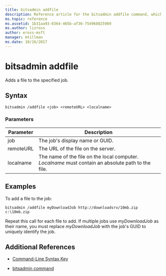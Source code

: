 ```yaml
---
title: bitsadmin addfile
description: Reference article for the bitsadmin addfile command, which adds a file to the specified job.
ms.topic: reference
ms.assetid: 1b31aa93-0364-465b-af36-754968825989
ms.author: lizross
author: eross-msft
manager: mtillman
ms.date: 10/16/2017
---
```


# bitsadmin addfile

Adds a file to the specified job.

## Syntax

```
bitsadmin /addfile <job> <remoteURL> <localname>
```

### Parameters

| Parameter | Description |
| --------- | ----------- |
| job | The job's display name or GUID. |
| remoteURL | The URL of the file on the server. |
| localname | The name of the file on the local computer. *Localname* must contain an absolute path to the file. |

## Examples

To add a file to the job:

```
bitsadmin /addfile myDownloadJob http://downloadsrv/10mb.zip c:\10mb.zip
```

Repeat this call for each file to add. If multiple jobs use *myDownloadJob* as their name, you must replace *myDownloadJob* with the job's GUID to uniquely identify the job.

## Additional References

- [Command-Line Syntax Key](command-line-syntax-key.md)

- [bitsadmin command](bitsadmin.md)
